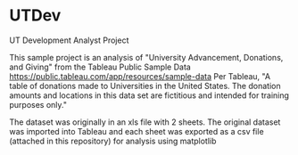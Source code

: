 # UTDev

UT Development Analyst Project

This sample project is an analysis of "University Advancement, Donations, and Giving" from the Tableau Public Sample Data https://public.tableau.com/app/resources/sample-data Per Tableau, "A table of donations made to Universities in the United States. The donation amounts and locations in this data set are fictitious and intended for training purposes only."

The dataset was originally in an xls file with 2 sheets. The original dataset was imported into Tableau and each sheet was exported as a csv file (attached in this repository) for analysis using matplotlib
